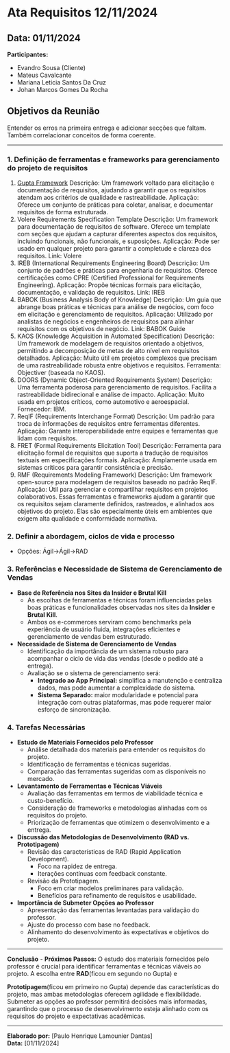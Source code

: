 # Ata Requisitos 12/11/2024

## **Data:** 01/11/2024

**Participantes:**

- Evandro Sousa (Cliente)
- Mateus Cavalcante
- Mariana Leticia Santos Da Cruz
- Johan Marcos Gomes Da Rocha

## Objetivos da Reunião

Entender os erros na primeira entrega e adicionar secções que faltam. Também correlacionar conceitos de forma coerente.

---

### 1. Definição de ferramentas e frameworks para gerenciamento do projeto de requisitos

1. [Gupta Framework](https://docs.google.com/spreadsheets/d/1MVVzZ5_3kOT9Ize36GnDJ9V9MHIEQ5fTLMKtu0wKjyo/edit?gid=0#gid=0) Descrição: Um framework voltado para elicitação e documentação de requisitos, ajudando a garantir que os requisitos atendam aos critérios de qualidade e rastreabilidade. Aplicação: Oferece um conjunto de práticas para coletar, analisar, e documentar requisitos de forma estruturada.
2. Volere Requirements Specification Template Descrição: Um framework para documentação de requisitos de software. Oferece um template com seções que ajudam a capturar diferentes aspectos dos requisitos, incluindo funcionais, não funcionais, e suposições. Aplicação: Pode ser usado em qualquer projeto para garantir a completude e clareza dos requisitos. Link: Volere
3. IREB (International Requirements Engineering Board) Descrição: Um conjunto de padrões e práticas para engenharia de requisitos. Oferece certificações como CPRE (Certified Professional for Requirements Engineering). Aplicação: Propõe técnicas formais para elicitação, documentação, e validação de requisitos. Link: IREB
4. BABOK (Business Analysis Body of Knowledge) Descrição: Um guia que abrange boas práticas e técnicas para análise de negócios, com foco em elicitação e gerenciamento de requisitos. Aplicação: Utilizado por analistas de negócios e engenheiros de requisitos para alinhar requisitos com os objetivos de negócio. Link: BABOK Guide
5. KAOS (Knowledge Acquisition in Automated Specification) Descrição: Um framework de modelagem de requisitos orientado a objetivos, permitindo a decomposição de metas de alto nível em requisitos detalhados. Aplicação: Muito útil em projetos complexos que precisam de uma rastreabilidade robusta entre objetivos e requisitos. Ferramenta: Objectiver (baseada no KAOS).
6. DOORS (Dynamic Object-Oriented Requirements System) Descrição: Uma ferramenta poderosa para gerenciamento de requisitos. Facilita a rastreabilidade bidirecional e análise de impacto. Aplicação: Muito usada em projetos críticos, como automotivo e aeroespacial. Fornecedor: IBM.
7. ReqIF (Requirements Interchange Format) Descrição: Um padrão para troca de informações de requisitos entre ferramentas diferentes. Aplicação: Garante interoperabilidade entre equipes e ferramentas que lidam com requisitos.
8. FRET (Formal Requirements Elicitation Tool) Descrição: Ferramenta para elicitação formal de requisitos que suporta a tradução de requisitos textuais em especificações formais. Aplicação: Amplamente usada em sistemas críticos para garantir consistência e precisão.
9. RMF (Requirements Modeling Framework) Descrição: Um framework open-source para modelagem de requisitos baseado no padrão ReqIF. Aplicação: Útil para gerenciar e compartilhar requisitos em projetos colaborativos. Essas ferramentas e frameworks ajudam a garantir que os requisitos sejam claramente definidos, rastreados, e alinhados aos objetivos do projeto. Elas são especialmente úteis em ambientes que exigem alta qualidade e conformidade normativa.

### 2. Definir a abordagem, ciclos de vida e processo

- Opções: Ágil→Ágil→RAD

### 3. Referências e Necessidade de Sistema de Gerenciamento de Vendas

- **Base de Referência nos Sites da Insider e Brutal Kill**
    - As escolhas de ferramentas e técnicas foram influenciadas pelas boas práticas e funcionalidades observadas nos sites da **Insider** e **Brutal Kill**.
    - Ambos os e-commerces serviram como benchmarks pela experiência de usuário fluida, integrações eficientes e gerenciamento de vendas bem estruturado.
- **Necessidade de Sistema de Gerenciamento de Vendas**
    - Identificação da importância de um sistema robusto para acompanhar o ciclo de vida das vendas (desde o pedido até a entrega).
    - Avaliação se o sistema de gerenciamento será:
        - **Integrado ao App Principal:** simplifica a manutenção e centraliza dados, mas pode aumentar a complexidade do sistema.
        - **Sistema Separado:** maior modularidade e potencial para integração com outras plataformas, mas pode requerer maior esforço de sincronização.

### 4. Tarefas Necessárias

- **Estudo de Materiais Fornecidos pelo Professor**
    - Análise detalhada dos materiais para entender os requisitos do projeto.
    - Identificação de ferramentas e técnicas sugeridas.
    - Comparação das ferramentas sugeridas com as disponíveis no mercado.
- **Levantamento de Ferramentas e Técnicas Viáveis**
    - Avaliação das ferramentas em termos de viabilidade técnica e custo-benefício.
    - Consideração de frameworks e metodologias alinhadas com os requisitos do projeto.
    - Priorização de ferramentas que otimizem o desenvolvimento e a entrega.
- **Discussão das Metodologias de Desenvolvimento (RAD vs. Prototipagem)**
    - Revisão das características de RAD (Rapid Application Development).
        - Foco na rapidez de entrega.
        - Iterações contínuas com feedback constante.
    - Revisão da Prototipagem.
        - Foco em criar modelos preliminares para validação.
        - Benefícios para refinamento de requisitos e usabilidade.
- **Importância de Submeter Opções ao Professor**
    - Apresentação das ferramentas levantadas para validação do professor.
    - Ajuste do processo com base no feedback.
    - Alinhamento do desenvolvimento às expectativas e objetivos do projeto.

---

**Conclusão** - **Próximos Passos:** O estudo dos materiais fornecidos pelo professor é crucial para identificar ferramentas e técnicas viáveis ao projeto. A escolha entre **RAD**(ficou em segundo no Gupta) e 

**Prototipagem**(ficou em primeiro no Gupta) depende das características do projeto, mas ambas metodologias oferecem agilidade e flexibilidade. Submeter as opções ao professor permitirá decisões mais informadas, garantindo que o processo de desenvolvimento esteja alinhado com os requisitos do projeto e expectativas acadêmicas.

---

**Elaborado por:** [Paulo Henrique Lamounier Dantas]  
**Data:** [01/11/2024]